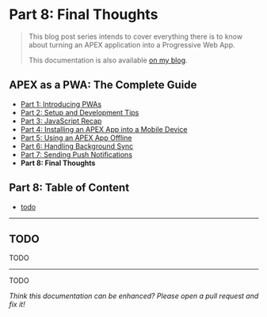 # Part 8: Final Thoughts

> This blog post series intends to cover everything there is to know about turning an APEX application into a Progressive Web App.
>
> This documentation is also available [on my blog](https://vmorneau.me/apex-pwa-part8).

## APEX as a PWA: The Complete Guide

- [Part 1: Introducing PWAs](./doc/part1.md)
- [Part 2: Setup and Development Tips](./doc/part2.md)
- [Part 3: JavaScript Recap](./doc/part3.md)
- [Part 4: Installing an APEX App into a Mobile Device](./doc/part4.md)
- [Part 5: Using an APEX App Offline](./doc/part5.md)
- [Part 6: Handling Background Sync](./doc/part6.md)
- [Part 7: Sending Push Notifications](./doc/part7.md)
- **Part 8: Final Thoughts**

## Part 8: Table of Content

- [todo](#todo)

---

## TODO

TODO

---

TODO

_Think this documentation can be enhanced? Please open a pull request and fix it!_
